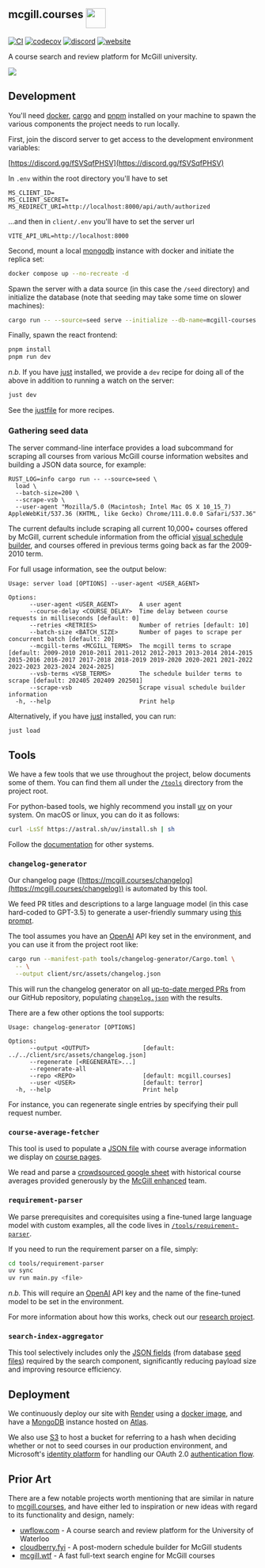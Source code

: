 ## mcgill.courses <a><img src="https://github.com/user-attachments/assets/3d835599-381c-4d82-8e71-4d80be190909" height="40" valign="top" /></a>

[![CI](https://github.com/terror/mcgill.courses/actions/workflows/ci.yaml/badge.svg)](https://github.com/terror/mcgill.courses/actions/workflows/ci.yaml)
[![codecov](https://img.shields.io/codecov/c/github/terror/mcgill.courses)](https://app.codecov.io/gh/terror/mcgill.courses)
[![discord](https://img.shields.io/badge/discord-%235865F2.svg?logo=discord&logoColor=white)](https://discord.gg/KcYbwyupmJ)
[![website](https://img.shields.io/website?url=https%3A%2F%2Fmcgill.courses)](https://mcgill.courses/)

A course search and review platform for McGill university.

![](https://github.com/user-attachments/assets/8807c010-6d85-4b3a-9199-4cc101417519)

## Development

You'll need [docker](https://www.docker.com/),
[cargo](https://doc.rust-lang.org/cargo/) and [pnpm](https://pnpm.io/) installed
on your machine to spawn the various components the project needs to run
locally.

First, join the discord server to get access to the development environment
variables:

[https://discord.gg/fSVSqfPHSV](https://discord.gg/fSVSqfPHSV)

In `.env` within the root directory you'll have to set

```
MS_CLIENT_ID=
MS_CLIENT_SECRET=
MS_REDIRECT_URI=http://localhost:8000/api/auth/authorized
```

...and then in `client/.env` you'll have to set the server url

```
VITE_API_URL=http://localhost:8000
```

Second, mount a local [mongodb](https://www.mongodb.com/) instance with docker
and initiate the replica set:

```bash
docker compose up --no-recreate -d
```

Spawn the server with a data source (in this case the `/seed` directory) and
initialize the database (note that seeding may take some time on slower
machines):

```bash
cargo run -- --source=seed serve --initialize --db-name=mcgill-courses
```

Finally, spawn the react frontend:

```bash
pnpm install
pnpm run dev
```

_n.b._ If you have [just](https://github.com/casey/just) installed, we provide a
`dev` recipe for doing all of the above in addition to running a watch on the
server:

```bash
just dev
```

See the
[justfile](https://github.com/terror/mcgill.courses/blob/master/justfile) for
more recipes.

### Gathering seed data

The server command-line interface provides a load subcommand for scraping all
courses from various McGill course information websites and building a JSON data
source, for example:

```
RUST_LOG=info cargo run -- --source=seed \
  load \
  --batch-size=200 \
  --scrape-vsb \
  --user-agent "Mozilla/5.0 (Macintosh; Intel Mac OS X 10_15_7) AppleWebKit/537.36 (KHTML, like Gecko) Chrome/111.0.0.0 Safari/537.36"
```

The current defaults include scraping all current 10,000+ courses offered by
McGill, current schedule information from the official
[visual schedule builder](https://vsb.mcgill.ca), and courses offered in
previous terms going back as far the 2009-2010 term.

For full usage information, see the output below:

```present just run load --help
Usage: server load [OPTIONS] --user-agent <USER_AGENT>

Options:
      --user-agent <USER_AGENT>      A user agent
      --course-delay <COURSE_DELAY>  Time delay between course requests in milliseconds [default: 0]
      --retries <RETRIES>            Number of retries [default: 10]
      --batch-size <BATCH_SIZE>      Number of pages to scrape per concurrent batch [default: 20]
      --mcgill-terms <MCGILL_TERMS>  The mcgill terms to scrape [default: 2009-2010 2010-2011 2011-2012 2012-2013 2013-2014 2014-2015 2015-2016 2016-2017 2017-2018 2018-2019 2019-2020 2020-2021 2021-2022 2022-2023 2023-2024 2024-2025]
      --vsb-terms <VSB_TERMS>        The schedule builder terms to scrape [default: 202405 202409 202501]
      --scrape-vsb                   Scrape visual schedule builder information
  -h, --help                         Print help
```

Alternatively, if you have [just](https://github.com/casey/just) installed, you
can run:

```
just load
```

## Tools

We have a few tools that we use throughout the project, below documents some of
them. You can find them all under the
[`/tools`](https://github.com/terror/mcgill.courses/tree/master/tools) directory
from the project root.

For python-based tools, we highly recommend you install
[uv](https://docs.astral.sh/uv/) on your system. On macOS or linux, you can do
it as follows:

```bash
curl -LsSf https://astral.sh/uv/install.sh | sh
```

Follow the
[documentation](https://docs.astral.sh/uv/getting-started/installation/) for
other systems.

### `changelog-generator`

Our changelog page
([https://mcgill.courses/changelog](https://mcgill.courses/changelog)) is
automated by this tool.

We feed PR titles and descriptions to a large language model (in this case
hard-coded to GPT-3.5) to generate a user-friendly summary using
[this prompt](https://github.com/terror/mcgill.courses/blob/master/tools/changelog-generator/prompt.txt).

The tool assumes you have an [OpenAI](https://openai.com/) API key set in the
environment, and you can use it from the project root like:

```bash
cargo run --manifest-path tools/changelog-generator/Cargo.toml \
  -- \
  --output client/src/assets/changelog.json
```

This will run the changelog generator on all
[up-to-date merged PRs](https://github.com/terror/mcgill.courses/pulls?q=is:pr+is:closed)
from our GitHub repository, populating
[`changelog.json`](https://github.com/terror/mcgill.courses/blob/master/client/src/assets/changelog.json)
with the results.

There are a few other options the tool supports:

```present cargo run --manifest-path tools/changelog-generator/Cargo.toml -- --help
Usage: changelog-generator [OPTIONS]

Options:
      --output <OUTPUT>               [default: ../../client/src/assets/changelog.json]
      --regenerate [<REGENERATE>...]
      --regenerate-all
      --repo <REPO>                   [default: mcgill.courses]
      --user <USER>                   [default: terror]
  -h, --help                          Print help
```

For instance, you can regenerate single entries by specifying their pull request
number.

### `course-average-fetcher`

This tool is used to populate a
[JSON file](https://github.com/terror/mcgill.courses/blob/master/client/src/assets/courseAveragesData.json)
with course average information we display on
[course pages](https://mcgill.courses/course/econ208).

We read and parse a
[crowdsourced google sheet](https://docs.google.com/spreadsheets/d/1NGUBQuF8FI6ebna86S1RHpc27srxpMbaSyjipIkr-gk/edit?gid=233834959#gid=233834959)
with historical course averages provided generously by the
[McGill enhanced](https://demetrios-koziris.github.io/McGillEnhanced/) team.

### `requirement-parser`

We parse prerequisites and corequisites using a fine-tuned large language model
with custom examples, all the code lives in
[`/tools/requirement-parser`](https://github.com/terror/mcgill.courses/tree/master/tools/req-parser).

If you need to run the requirement parser on a file, simply:

```bash
cd tools/requirement-parser
uv sync
uv run main.py <file>
```

_n.b._ This will require an [OpenAI](https://openai.com/) API key and the name
of the fine-tuned model to be set in the environment.

For more information about how this works, check out our
[research project](https://github.com/SamZhang02/llmbda).

### `search-index-aggregator`

This tool selectively includes only the
[JSON fields](https://github.com/terror/mcgill.courses/blob/master/client/src/assets/search-data.json)
(from database
[seed files](https://github.com/terror/mcgill.courses/tree/master/seed))
required by the search component, significantly reducing payload size and
improving resource efficiency.

## Deployment

We continuously deploy our site with [Render](https://render.com/) using a
[docker image](https://github.com/terror/mcgill.courses/blob/master/Dockerfile),
and have a [MongoDB](https://en.wikipedia.org/wiki/MongoDB?useskin=vector)
instance hosted on [Atlas](https://www.mongodb.com/atlas/database).

We also use
[S3](https://aws.amazon.com/pm/serv-s3/?trk=936e5692-d2c9-4e52-a837-088366a7ac3f&sc_channel=ps)
to host a bucket for referring to a hash when deciding whether or not to seed
courses in our production environment, and Microsoft's
[identity platform](https://learn.microsoft.com/en-us/entra/identity-platform/v2-oauth2-auth-code-flow)
for handling our OAuth 2.0
[authentication flow](https://github.com/terror/mcgill.courses/blob/master/src/auth.rs).

## Prior Art

There are a few notable projects worth mentioning that are similar in nature to
[mcgill.courses](https://mcgill.courses), and have either led to inspiration or
new ideas with regard to its functionality and design, namely:

- [uwflow.com](https://uwflow.com/) - A course search and review platform for
  the University of Waterloo
- [cloudberry.fyi](https://www.cloudberry.fyi/) - A post-modern schedule builder
  for McGill students
- [mcgill.wtf](https://github.com/terror/mcgill.wtf) - A fast full-text search
  engine for McGill courses
